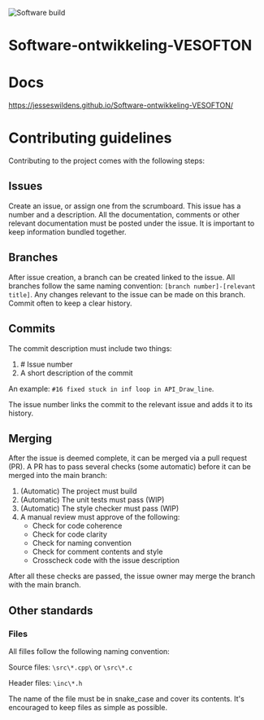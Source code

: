 ![Software build](https://github.com/JesseSwildens/Software-ontwikkeling-VESOFTON/actions/workflows/main.yml/badge.svg?branch=main)

# Software-ontwikkeling-VESOFTON

# Docs
https://jesseswildens.github.io/Software-ontwikkeling-VESOFTON/

# Contributing guidelines
Contributing to the project comes with the following steps:

## Issues
Create an issue, or assign one from the scrumboard. This issue has a number and a description. All the documentation, comments or other relevant documentation must be posted under the issue. It is important to keep information bundled together.

## Branches
After issue creation, a branch can be created linked to the issue. All branches follow the same naming convention: `[branch number]-[relevant title]`. Any changes relevant to the issue can be made on this branch. Commit often to keep a clear history.

## Commits
The commit description must include two things:
1. \# Issue number
2. A short description of the commit

An example: `#16 fixed stuck in inf loop in API_Draw_line`.

The issue number links the commit to the relevant issue and adds it to its history.

## Merging
After the issue is deemed complete, it can be merged via a pull request (PR). A PR has to pass several  checks (some automatic) before it can be merged into the main branch:

1. (Automatic) The project must build
2. (Automatic) The unit tests must pass (WIP)
3. (Automatic) The style checker must pass (WIP)
4. A manual review must approve of the following:
    - Check for code coherence
    - Check for code clarity
    - Check for naming convention
    - Check for comment contents and style
    - Crosscheck code with the issue description

After all these checks are passed, the issue owner may merge the branch with the main branch.

## Other standards

### Files
All filles follow the following naming convention:

Source files: `\src\*.cpp\` or `\src\*.c`

Header files: `\inc\*.h`

The name of the file must be in snake_case and cover its contents. It's encouraged to keep files as simple as possible. 